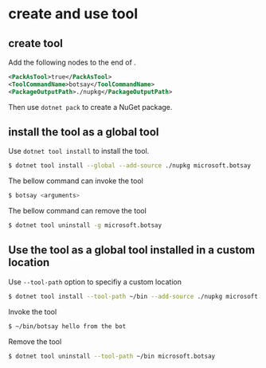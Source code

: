 # create and use tool

## create tool

Add the following nodes to the end of <PropertyGroup>.

```xml
<PackAsTool>true</PackAsTool>
<ToolCommandName>botsay</ToolCommandName>
<PackageOutputPath>./nupkg</PackageOutputPath>
```

Then use `dotnet pack` to create a NuGet package.

## install the tool as a global tool

Use `dotnet tool install` to install the tool.

```bash
$ dotnet tool install --global --add-source ./nupkg microsoft.botsay
```

The bellow command can invoke the tool 

```bash
$ botsay <arguments>
```

The bellow command can remove the tool

```bash
$ dotnet tool uninstall -g microsoft.botsay
```

## Use the tool as a global tool installed in a custom location

Use `--tool-path` option to specifiy a custom location

```bash
$ dotnet tool install --tool-path ~/bin --add-source ./nupkg microsoft.botsay
```

Invoke the tool

```bash
$ ~/bin/botsay hello from the bot
```

Remove the tool

```bash
$ dotnet tool uninstall --tool-path ~/bin microsoft.botsay
```
